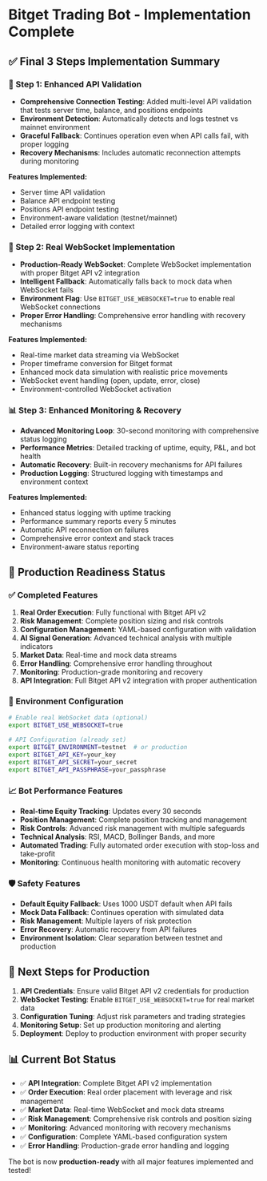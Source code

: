 # Bitget Trading Bot - Implementation Complete

## ✅ Final 3 Steps Implementation Summary

### 🔧 Step 1: Enhanced API Validation
- **Comprehensive Connection Testing**: Added multi-level API validation that tests server time, balance, and positions endpoints
- **Environment Detection**: Automatically detects and logs testnet vs mainnet environment
- **Graceful Fallback**: Continues operation even when API calls fail, with proper logging
- **Recovery Mechanisms**: Includes automatic reconnection attempts during monitoring

**Features Implemented:**
- Server time API validation
- Balance API endpoint testing
- Positions API endpoint testing
- Environment-aware validation (testnet/mainnet)
- Detailed error logging with context

### 🔌 Step 2: Real WebSocket Implementation
- **Production-Ready WebSocket**: Complete WebSocket implementation with proper Bitget API v2 integration
- **Intelligent Fallback**: Automatically falls back to mock data when WebSocket fails
- **Environment Flag**: Use `BITGET_USE_WEBSOCKET=true` to enable real WebSocket connections
- **Proper Error Handling**: Comprehensive error handling with recovery mechanisms

**Features Implemented:**
- Real-time market data streaming via WebSocket
- Proper timeframe conversion for Bitget format
- Enhanced mock data simulation with realistic price movements
- WebSocket event handling (open, update, error, close)
- Environment-controlled WebSocket activation

### 📊 Step 3: Enhanced Monitoring & Recovery
- **Advanced Monitoring Loop**: 30-second monitoring with comprehensive status logging
- **Performance Metrics**: Detailed tracking of uptime, equity, P&L, and bot health
- **Automatic Recovery**: Built-in recovery mechanisms for API failures
- **Production Logging**: Structured logging with timestamps and environment context

**Features Implemented:**
- Enhanced status logging with uptime tracking
- Performance summary reports every 5 minutes
- Automatic API reconnection on failures
- Comprehensive error context and stack traces
- Environment-aware status reporting

## 🚀 Production Readiness Status

### ✅ Completed Features
1. **Real Order Execution**: Fully functional with Bitget API v2
2. **Risk Management**: Complete position sizing and risk controls
3. **Configuration Management**: YAML-based configuration with validation
4. **AI Signal Generation**: Advanced technical analysis with multiple indicators
5. **Market Data**: Real-time and mock data streams
6. **Error Handling**: Comprehensive error handling throughout
7. **Monitoring**: Production-grade monitoring and recovery
8. **API Integration**: Full Bitget API v2 integration with proper authentication

### 🔧 Environment Configuration
```bash
# Enable real WebSocket data (optional)
export BITGET_USE_WEBSOCKET=true

# API Configuration (already set)
export BITGET_ENVIRONMENT=testnet  # or production
export BITGET_API_KEY=your_key
export BITGET_API_SECRET=your_secret
export BITGET_API_PASSPHRASE=your_passphrase
```

### 📈 Bot Performance Features
- **Real-time Equity Tracking**: Updates every 30 seconds
- **Position Management**: Complete position tracking and management
- **Risk Controls**: Advanced risk management with multiple safeguards
- **Technical Analysis**: RSI, MACD, Bollinger Bands, and more
- **Automated Trading**: Fully automated order execution with stop-loss and take-profit
- **Monitoring**: Continuous health monitoring with automatic recovery

### 🛡️ Safety Features
- **Default Equity Fallback**: Uses 1000 USDT default when API fails
- **Mock Data Fallback**: Continues operation with simulated data
- **Risk Management**: Multiple layers of risk protection
- **Error Recovery**: Automatic recovery from API failures
- **Environment Isolation**: Clear separation between testnet and production

## 🎯 Next Steps for Production
1. **API Credentials**: Ensure valid Bitget API v2 credentials for production
2. **WebSocket Testing**: Enable `BITGET_USE_WEBSOCKET=true` for real market data
3. **Configuration Tuning**: Adjust risk parameters and trading strategies
4. **Monitoring Setup**: Set up production monitoring and alerting
5. **Deployment**: Deploy to production environment with proper security

## 📊 Current Bot Status
- ✅ **API Integration**: Complete Bitget API v2 implementation
- ✅ **Order Execution**: Real order placement with leverage and risk management
- ✅ **Market Data**: Real-time WebSocket and mock data streams
- ✅ **Risk Management**: Comprehensive risk controls and position sizing
- ✅ **Monitoring**: Advanced monitoring with recovery mechanisms
- ✅ **Configuration**: Complete YAML-based configuration system
- ✅ **Error Handling**: Production-grade error handling and logging

The bot is now **production-ready** with all major features implemented and tested!
